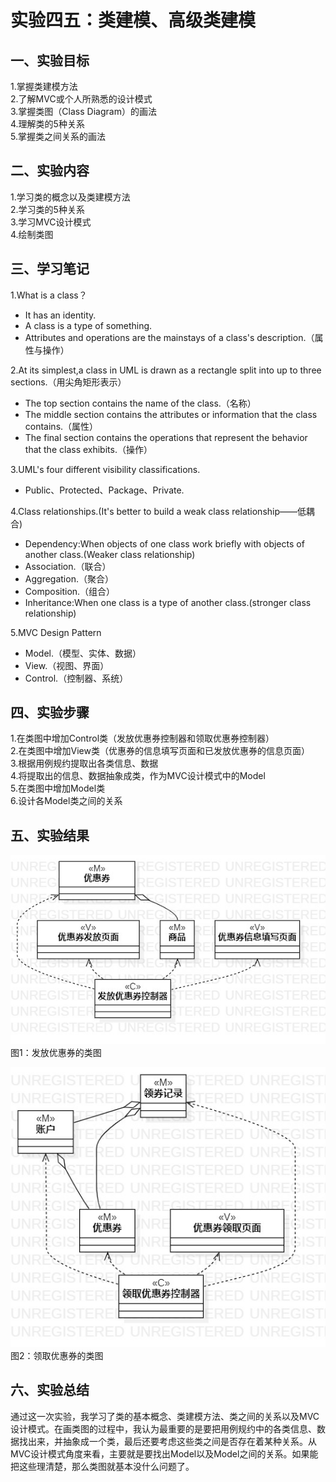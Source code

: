 # 实验四五：类建模、高级类建模  

## 一、实验目标  

1.掌握类建模方法  
2.了解MVC或个人所熟悉的设计模式  
3.掌握类图（Class Diagram）的画法  
4.理解类的5种关系  
5.掌握类之间关系的画法  

## 二、实验内容  

1.学习类的概念以及类建模方法  
2.学习类的5种关系  
3.学习MVC设计模式  
4.绘制类图  

## 三、学习笔记  

1.What is a class？  
- It has an identity.  
- A class is a type of something.  
- Attributes and operations are the mainstays of a class's description.（属性与操作） 

2.At its simplest,a class in UML is drawn as a rectangle split into up to three sections.（用尖角矩形表示）  
- The top section contains the name of the class.（名称）  
- The middle section contains the attributes or information that the class contains.（属性）  
- The final section contains the operations that represent the behavior that the class exhibits.（操作）  

3.UML's four different visibility classifications.  
- Public、Protected、Package、Private.   

4.Class relationships.(It's better to build a weak class relationship——低耦合)  
- Dependency:When objects of one class work briefly with objects of another class.(Weaker class relationship)  
- Association.（联合）  
- Aggregation.（聚合）  
- Composition.（组合）
- Inheritance:When one class is a type of another class.(stronger class relationship)  

5.MVC Design Pattern  
- Model.（模型、实体、数据）  
- View.（视图、界面）  
- Control.（控制器、系统）  

## 四、实验步骤  
1.在类图中增加Control类（发放优惠券控制器和领取优惠券控制器）  
2.在类图中增加View类（优惠券的信息填写页面和已发放优惠券的信息页面）  
3.根据用例规约提取出各类信息、数据  
4.将提取出的信息、数据抽象成类，作为MVC设计模式中的Model  
5.在类图中增加Model类  
6.设计各Model类之间的关系  

## 五、实验结果   
![活动图](./Send_MVC_ClassDiagram.jpg)  
图1：发放优惠券的类图  
  
![活动图](./Receive_MVC_ClassDiagram.jpg)  
图2：领取优惠券的类图  

## 六、实验总结  
通过这一次实验，我学习了类的基本概念、类建模方法、类之间的关系以及MVC设计模式。在画类图的过程中，我认为最重要的是要把用例规约中的各类信息、数据找出来，并抽象成一个类，最后还要考虑这些类之间是否存在着某种关系。从MVC设计模式角度来看，主要就是要找出Model以及Model之间的关系。如果能把这些理清楚，那么类图就基本没什么问题了。  
